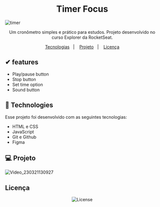 # <h1 align="center">Timer Focus</h1>
![timer](https://user-images.githubusercontent.com/25981766/226643883-2e668db6-d859-47e8-b103-7982df04c498.png)

<p align="center">Um cronômetro simples e prático para estudos. Projeto desenvolvido no curso Explorer da RocketSeat.</p>

<p align="center">
  <a href="#-tecnologias">Tecnologias</a>&nbsp;&nbsp;&nbsp;|&nbsp;&nbsp;&nbsp;
  <a href="#-projeto">Projeto</a>&nbsp;&nbsp;&nbsp;|&nbsp;&nbsp;&nbsp;
  <a href="#memo-licença">Licença</a>
</p>


## ✔ features

- Play/pause button
- Stop button
- Set time option
- Sound button

## 🚀 Technologies

Esse projeto foi desenvolvido com as seguintes tecnologias:

- HTML e CSS
- JavaScript
- Git e Github
- Figma

## 💻 Projeto
![Video_230321130927](https://user-images.githubusercontent.com/25981766/226672182-dc27b1fa-24c0-4a01-89af-31edebc8a80d.gif)

## Licença
<p align="center">
  <img alt="License" src="https://img.shields.io/static/v1?label=license&message=MIT&color=49AA26&labelColor=000000">
</p> 
